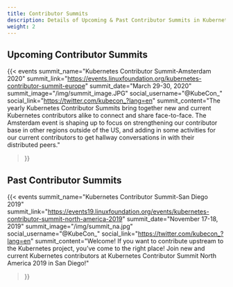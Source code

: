 ```yaml
---
title: Contributor Summits 
description: Details of Upcoming & Past Contributor Summits in Kubernetes
weight: 2
---
```


## Upcoming Contributor Summits
{{< events 
    summit_name="Kubernetes Contributor Summit-Amsterdam 2020"
    summit_link="https://events.linuxfoundation.org/kubernetes-contributor-summit-europe"
    summit_date="March 29-30, 2020"
    summit_image="/img/summit_image.JPG"
    social_username="@KubeCon_"
    social_link="https://twitter.com/kubecon_?lang=en"
    summit_content="The yearly Kubernetes Contributor Summits bring together new and current Kubernetes contributors alike to connect and share face-to-face. The Amsterdam event is shaping up to focus on strengthening our contributor base in other regions outside of the US, and adding in some activities for our current contributors to get hallway conversations in with their distributed peers."
>}}

## Past Contributor Summits
{{< events 
    summit_name="Kubernetes Contributor Summit-San Diego 2019"
    summit_link="https://events19.linuxfoundation.org/events/kubernetes-contributor-summit-north-america-2019"
    summit_date="November 17-18, 2019"
    summit_image="/img/summit_na.jpg"
    social_username="@KubeCon_"
    social_link="https://twitter.com/kubecon_?lang=en"
    summit_content="Welcome! If you want to contribute upstream to the Kubernetes project, you’ve come to the right place! Join new and current Kubernetes contributors at Kubernetes Contributor Summit North America 2019 in San Diego!"
>}}